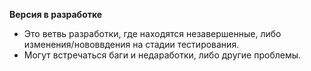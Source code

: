 **Версия в разработке**

-   Это ветвь разработки, где находятся незавершенные, либо изменения/нововвдения на стадии тестирования.
-   Могут встречаться баги и недаработки, либо другие проблемы.
